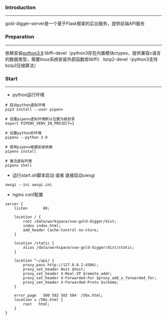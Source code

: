 ### Introduction
-----
gold-digger-server是一个基于Flask框架的后台服务，提供前端API服务


### Preparation
-----
依赖安装<a href="https://www.python.org/downloads/release/python-390/">python3.9</a>
libffi-devel（python3存在内置模块ctypes，提供兼容c语言的数据类型，需要linux系统安装外部函数库libffi）
bzip2-devel（python3支持bzip2压缩算法）

### Start
----
+ python运行环境
```shell
# 启动python虚拟环境
pip3 install --user pipenv

# 设置pipenv虚拟环境默认位置为根目录
export PIPENV_VENV_IN_PROJECT=1

# 设置python的环境
pipenv --python 3.9

# 使用pipenv根据安装依赖
pipenv install

# 激活虚拟环境
pipenv shell
```

+ 运行start.sh脚本启动 或者 直接启动uwsgi
```shell
uwsgi --ini uwsgi.ini
```

+ nginx conf配置

```
server {
    listen       80;

    location / {
        root /data/workspace/vue-gold-digger/dist;
        index index.html;
        add_header Cache-Control no-store;
    }

    location /static {
        alias /data/workspace/vue-gold-digger/dist/static;
    }

    location ^~/api/ {
        proxy_pass http://127.0.0.1:4506/;
        proxy_set_header Host $host;
        proxy_set_header X-Real-IP $remote_addr;
        proxy_set_header X-Forwarded-For $proxy_add_x_forwarded_for;
        proxy_set_header X-Forwarded-Proto $scheme;
    }

    error_page   500 502 503 504  /50x.html;
    location = /50x.html {
        root   html;
    }
}

```

